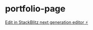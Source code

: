 # portfolio-page

[Edit in StackBlitz next generation editor ⚡️](https://stackblitz.com/~/github.com/seg-n/portfolio-page)